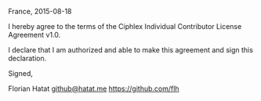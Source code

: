 France, 2015-08-18

I hereby agree to the terms of the Ciphlex Individual Contributor License
Agreement v1.0.

I declare that I am authorized and able to make this agreement and sign this
declaration.

Signed,

Florian Hatat github@hatat.me https://github.com/flh
